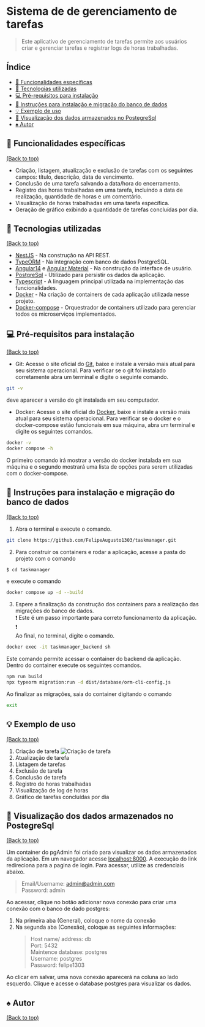 # Sistema de de gerenciamento de tarefas

> Este aplicativo de gerenciamento de tarefas permite aos usuários criar e gerenciar tarefas e registrar logs de horas trabalhadas.

## Índice

- [🧰 Funcionalidades específicas](#-funcionalidades-espec%C3%ADficas)
- [🚀 Tecnologias utilizadas](#-tecnol%C3%B3gias-utilizadas)
- [:computer: Pré-requisitos para instalação](#computer-pr%C3%A9-requisitos-para-instala%C3%A7%C3%A3o)
- [:green_book: Instruções para instalação e migração do banco de dados](#green_book-instru%C3%A7%C3%B5es-para-instala%C3%A7%C3%A3o-e-migra%C3%A7%C3%A3o-do-banco-de-dados)
- [💡 Exemplo de uso](#-exemplo-de-uso)
- [:floppy_disk: Visualização dos dados armazenados no PostegreSql](#floppy_disk-visualiza%C3%A7%C3%A3o-dos-dados-aramazenados-no-postegresql)
- [:spades: Autor](#spades-autor)

## 🧰 Funcionalidades específicas

[(Back to top)](#%C3%ADndice)

- Criação, listagem, atualização e exclusão de tarefas com os seguintes campos: título, descrição, data de vencimento.
- Conclusão de uma tarefa salvando a data/hora do encerramento.
- Registro das horas trabalhadas em uma tarefa, incluindo a data de realização, quantidade de horas e um comentário.
- Visualização de horas trabalhadas em uma tarefa específica.
- Geração de gráfico exibindo a quantidade de tarefas concluídas por dia.

## 🚀 Tecnologias utilizadas

[(Back to top)](#%C3%ADndice)

- [NestJS](https://nestjs.com/) - Na construção na API REST.
- [TypeORM](https://typeorm.io/) - Na integração com banco de dados PostgreSQL.
- [Angular14](https://angular.io/) e [Angular Material](https://material.angular.io/) - Na construção da interface de usuário.
- [PostgreSql](https://www.postgresql.org) - Utilizado para persistir os dados da aplicação.
- [Typescript](https://www.typescriptlang.org) - A linguagem principal utilizada na implementação das funcionalidades.
- [Docker](https://www.docker.com) - Na criação de containers de cada aplicação utilizada nesse projeto.
- [Docker-compose](https://docs.docker.com/compose/) - Orquestrador de containers utilizado para gerenciar todos os microserviços implementados.

## :computer: Pré-requisitos para instalação

[(Back to top)](#%C3%ADndice)

- Git: Acesse o site oficial do [Git](https://git-scm.com), baixe e instale a versão mais atual para seu sistema operacional.
  Para verificar se o git foi instalado corretamente abra um terminal e digite o seguinte comando.

```bash
git -v
```

deve aparecer a versão do git instalada em seu computador.

- Docker: Acesse o site oficial do [Docker](), baixe e instale a versão mais atual para seu sistema operacional.
  Para verificar se o docker e o docker-compose estão funcionais em sua máquina, abra um terminal e digite os seguintes comandos.

```bash
docker -v
docker compose -h
```

O primeiro comando irá mostrar a versão do docker instalada em sua máquina e o segundo mostrará uma lista de opções para serem utilizadas com o docker-compose.

## :green_book: Instruções para instalação e migração do banco de dados

[(Back to top)](#%C3%ADndice)

1. Abra o terminal e execute o comando.

```bash
git clone https://github.com/FelipeAugusto1303/taskmanager.git
```

2. Para construir os containers e rodar a aplicação, acesse a pasta do projeto com o comando

```bash
$ cd taskmanager
```

e execute o comando

```bash
docker compose up -d --build
```

3. Espere a finalização da construção dos containers para a realização das migrações do banco de dados.<br>:exclamation: Este é um passo importante para correto funcionamento da aplicação. :exclamation: <br> Ao final, no terminal, digite o comando.

```bash
docker exec -it taskmanager_backend sh
```

Este comando permite acessar o container do backend da aplicação.
Dentro do container execute os seguintes comandos.

```bash
npm run build
npx typeorm migration:run -d dist/database/orm-cli-config.js
```

Ao finalizar as migrações, saia do container digitando o comando

```bash
exit
```

## 💡 Exemplo de uso

[(Back to top)](#%C3%ADndice)

1. Criação de tarefa
   ![Criação de tarefa](imagem1.png)
2. Atualização de tarefa
3. Listagem de tarefas
4. Exclusão de tarefa
5. Conclusão de tarefa
6. Registro de horas trabalhadas
7. Visualização de log de horas
8. Gráfico de tarefas concluídas por dia

## :floppy_disk: Visualização dos dados armazenados no PostegreSql

[(Back to top)](#%C3%ADndice)

Um container do pgAdmin foi criado para visualizar os dados armazenados da aplicação. Em um navegador acesse [localhost:8000](http://localhost:8000). A execução do link redireciona para a pagina de login. Para acessar, utilize as credenciais abaixo.

> Email/Username: admin@admin.com <br>
> Password: admin

Ao acessar, clique no botão adicionar nova conexão para criar uma conexão com o banco de dado postgres:

1. Na primeira aba (General), coloque o nome da conexão
2. Na segunda aba (Conexão), coloque as seguintes informações:
   > Host name/ address: db <br>
   > Port: 5432 <br>
   > Maintence database: postgres <br>
   > Username: postgres <br>
   > Password: felipe1303

Ao clicar em salvar, uma nova conexão aparecerá na coluna ao lado esquerdo. Clique e acesse o database postgres para visualizar os dados.

## :spades: Autor

[(Back to top)](#%C3%ADndice)
